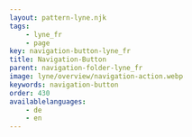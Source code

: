 ```yaml
---
layout: pattern-lyne.njk
tags: 
    - lyne_fr
    - page
key: navigation-button-lyne_fr
title: Navigation-Button
parent: navigation-folder-lyne_fr
image: lyne/overview/navigation-action.webp
keywords: navigation-button
order: 430
availablelanguages: 
    - de
    - en
---
```

